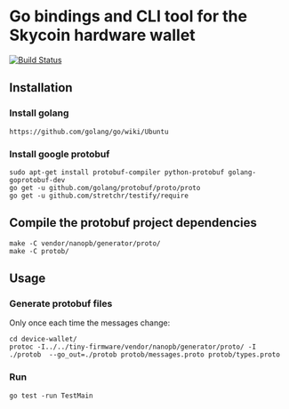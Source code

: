 # Go bindings and CLI tool for the Skycoin hardware wallet

[![Build Status](https://travis-ci.com/skycoin/hardware-wallet-go.svg?branch=master)](https://travis-ci.com/skycoin/hardware-wallet-go)

## Installation

### Install golang

    https://github.com/golang/go/wiki/Ubuntu

### Install google protobuf

    sudo apt-get install protobuf-compiler python-protobuf golang-goprotobuf-dev
    go get -u github.com/golang/protobuf/proto/proto
    go get -u github.com/stretchr/testify/require

## Compile the protobuf project dependencies

    make -C vendor/nanopb/generator/proto/
    make -C protob/

## Usage

### Generate protobuf files

Only once each time the messages change:

    cd device-wallet/ 
    protoc -I../../tiny-firmware/vendor/nanopb/generator/proto/ -I ./protob  --go_out=./protob protob/messages.proto protob/types.proto

### Run

    go test -run TestMain
